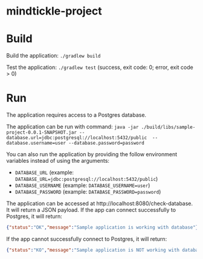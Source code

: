 # mindtickle-project

# Build

Build the application: `./gradlew build`

Test the application: `./gradlew test` (success, exit code: 0; error, exit code > 0)

# Run

The application requires access to a Postgres database.

The application can be run with command: `java -jar ./build/libs/sample-project-0.0.1-SNAPSHOT.jar --database.url=jdbc:postgresql://localhost:5432/public  --database.username=user --database.password=password`

You can also run the application by providing the follow environment variables instead of using the arguments:
- `DATABASE_URL` (example: `DATABASE_URL=jdbc:postgresql://localhost:5432/public`)
- `DATABASE_USERNAME` (example: `DATABASE_USERNAME=user`)
- `DATABASE_PASSWORD` (example: `DATABASE_PASSWORD=password`)

The application can be accessed at http://localhost:8080/check-database. It will return a JSON payload. If the app can connect successfully to Postgres, it will return:

```json
{"status":"OK","message":"Sample application is working with database"}
```

If the app cannot successfully connect to Postgres, it will return:

```json
{"status":"KO","message":"Sample application is NOT working with database. Check logs.."}
```